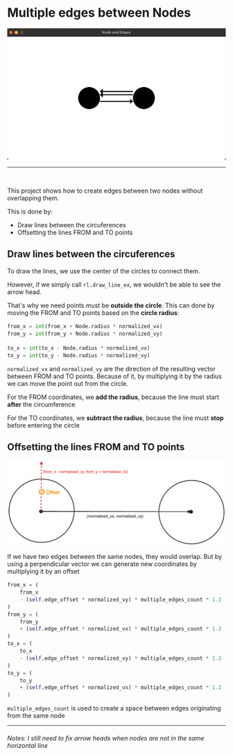 # Multiple edges between Nodes

<img src="./docs/preview.png"/>

---

<br/>

This project shows how to create edges between two nodes without overlapping them.

This is done by:

- Draw lines between the circuferences
- Offsetting the lines FROM and TO points

## Draw lines between the circuferences

To draw the lines, we use the center of the circles to connect them.

However, if we simply call `rl.draw_line_ex`, we wouldn't be able to see the arrow head.

That's why we need points must be **outside the circle**. This can done by moving the FROM and TO points based on the **circle radius**:

```python
from_x = int(from_x + Node.radius * normalized_vx)
from_y = int(from_y + Node.radius * normalized_vy)

to_x = int(to_x - Node.radius * normalized_vx)
to_y = int(to_y - Node.radius * normalized_vy)
```

`normalized_vx` and `normalized_vy` are the direction of the resulting vector between FROM and TO points. Because of it, by multiplying it by the radius we can move the point out from the circle.

For the FROM coordinates, we **add the radius**, because the line must start **after** the circumference

For the TO coordinates, we **subtract the radius**, because the line must **stop** before entering the circle

## Offsetting the lines FROM and TO points

<img src="./docs/offset.png"/>

If we have two edges between the same nodes, they would overlap. But by using a perpendicular vector we can generate new coordinates by multiplying it by an offset

```python
from_x = (
    from_x
    - (self.edge_offset * normalized_vy) * multiple_edges_count * 1.2
)
from_y = (
    from_y
    + (self.edge_offset * normalized_vx) * multiple_edges_count * 1.2
)
to_x = (
    to_x
    - (self.edge_offset * normalized_vy) * multiple_edges_count * 1.2
)
to_y = (
    to_y
    + (self.edge_offset * normalized_vx) * multiple_edges_count * 1.2
)
```

`multiple_edges_count` is used to create a space between edges originating from the same node

---

###### Notes: I still need to fix arrow heads when nodes are not in the same horizontal line
